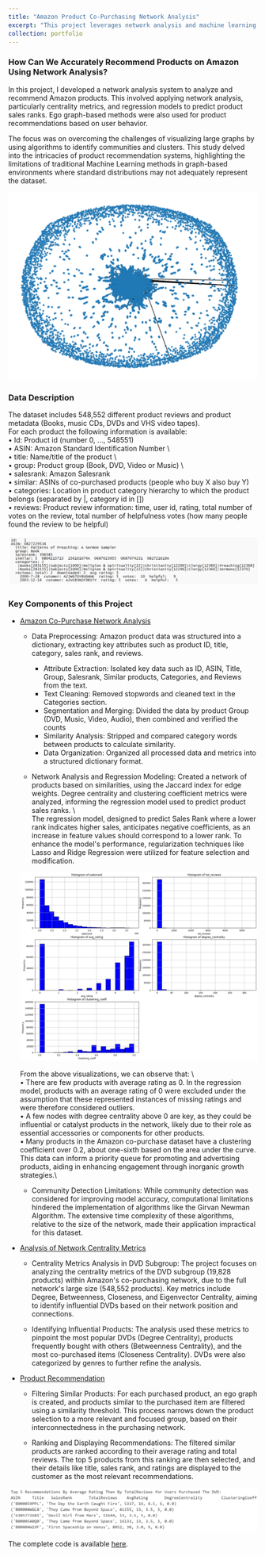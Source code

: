 ```yaml
---
title: "Amazon Product Co-Purchasing Network Analysis"
excerpt: "This project leverages network analysis and machine learning to analyze over half a million Amazon product metadata, focusing on understanding product relationships, predicting sales ranks, and provide product recommendations"
collection: portfolio
---
```


### How Can We Accurately Recommend Products on Amazon Using Network Analysis?

 In this project, I developed a network analysis system to analyze and recommend Amazon products. This involved applying network analysis, particularly centrality metrics, and regression models to predict product sales ranks. Ego graph-based methods were also used for product recommendations based on user behavior.             
 
 The focus was on overcoming the challenges of visualizing large graphs by using algorithms to identify communities and clusters. This study delved into the intricacies of product recommendation systems, highlighting the limitations of traditional Machine Learning methods in graph-based environments where standard distributions may not adequately represent the dataset.
 
![image1](/images/amazon_network.png)

### Data Description
The dataset includes 548,552 different product reviews and product metadata (Books, music CDs, DVDs and VHS video tapes).               
For each product the following information is available:                              
• Id: Product id (number 0, ..., 548551) \
• ASIN: Amazon Standard Identification Number \       
• title: Name/title of the product \             
• group: Product group (Book, DVD, Video or Music) \  
• salesrank: Amazon Salesrank \
• similar: ASINs of co-purchased products (people who buy X also buy Y)\
• categories: Location in product category hierarchy to which the product belongs (separated by |, category id in [])\
• reviews: Product review information: time, user id, rating, total number of votes on the review, total number of helpfulness votes (how many people found the review to be helpful)

![image3](/images/amazon_data.png)

### Key Components of this Project
* [Amazon Co-Purchase Network Analysis](https://github.com/srushtii-m/Amazon-product-co-purchasing-network-analysis/tree/1b1c0533d2989fe47f43e3684965f41426e173d6/Network%20Analysis)

    * Data Preprocessing: Amazon product data was structured into a dictionary, extracting key attributes such as product ID, title, category, sales rank, and reviews.
        * Attribute Extraction: Isolated key data such as ID, ASIN, Title, Group, Salesrank, Similar products, Categories, and Reviews from the text.
        * Text Cleaning: Removed stopwords and cleaned text in the Categories section.
        * Segmentation and Merging: Divided the data by product Group (DVD, Music, Video, Audio), then combined and verified the counts 
        * Similarity Analysis: Stripped and compared category words between products to calculate similarity.
        * Data Organization: Organized all processed data and metrics into a structured dictionary format.

    * Network Analysis and Regression Modeling: Created a network of products based on similarities, using the Jaccard index for edge weights. Degree centrality and clustering coefficient metrics were analyzed, informing the regression model used to predict product sales ranks. \             
    The regression model, designed to predict Sales Rank where a lower rank indicates higher sales, anticipates negative coefficients, as an increase in feature values should correspond to a lower rank. To enhance the model's performance, regularization techniques like Lasso and Ridge Regression were utilized for feature selection and modification.

    ![image4](/images/amazon_histograms.png)

    From the above visualizations, we can observe that:   \          
        • There are few products with average rating as 0. In the regression model, products with an average rating of 0 were excluded under the assumption that these represented instances of missing ratings and were therefore considered outliers.\
        • A few nodes with degree centrality above 0 are key, as they could be influential or catalyst products in the network, likely due to their role as essential accessories or components for other products.\
        • Many products in the Amazon co-purchase dataset have a clustering coefficient over 0.2, about one-sixth based on the area under the curve. This data can inform a priority queue for promoting and advertising products, aiding in enhancing engagement through inorganic growth strategies.\

    * Community Detection Limitations: While community detection was considered for improving model accuracy, computational limitations hindered the implementation of algorithms like the Girvan Newman Algorithm. The extensive time complexity of these algorithms, relative to the size of the network, made their application impractical for this dataset.

* [Analysis of Network Centrality Metrics](https://github.com/srushtii-m/Amazon-product-co-purchasing-network-analysis/tree/1b1c0533d2989fe47f43e3684965f41426e173d6/Centrality%20Metrics)

    * Centrality Metrics Analysis in DVD Subgroup: The project focuses on analyzing the centrality metrics of the DVD subgroup (19,828 products) within Amazon's co-purchasing network, due to the full network's large size (548,552 products). Key metrics include Degree, Betweenness, Closeness, and Eigenvector Centrality, aiming to identify influential DVDs based on their network position and connections.
    
    * Identifying Influential Products: The analysis used these metrics to pinpoint the most popular DVDs (Degree Centrality), products frequently bought with others (Betweenness Centrality), and the most co-purchased items (Closeness Centrality). DVDs were also categorized by genres to further refine the analysis.

    

* [Product Recommendation](https://github.com/srushtii-m/Amazon-product-co-purchasing-network-analysis/tree/1b1c0533d2989fe47f43e3684965f41426e173d6/Product%20Recommendation)

    * Filtering Similar Products: For each purchased product, an ego graph is created, and products similar to the purchased item are filtered using a similarity threshold. This process narrows down the product selection to a more relevant and focused group, based on their interconnectedness in the purchasing network.

    * Ranking and Displaying Recommendations: The filtered similar products are ranked according to their average rating and total reviews. The top 5 products from this ranking are then selected, and their details like title, sales rank, and ratings are displayed to the customer as the most relevant recommendations.

![image2](/images/amazon_product_rec.png)

The complete code is available [here](https://github.com/srushtii-m/Amazon-product-co-purchasing-network-analysis/blob/main/README.md).
